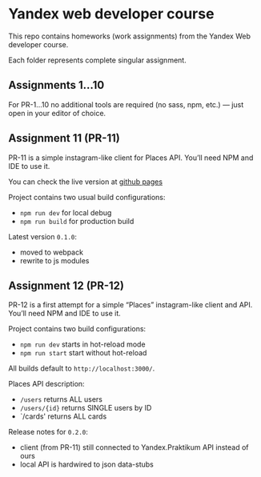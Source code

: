 # Yandex web developer course
This repo contains homeworks (work assignments) from the Yandex Web developer course.

Each folder represents complete singular assignment.


## Assignments 1…10
For PR-1…10 no additional tools are required (no sass, npm, etc.) — just open in your editor of choice.

## Assignment 11 (PR-11)
PR-11 is a simple instagram-like client for Places API. You’ll need NPM and IDE to use it.

You can check the live version at [github pages](https://piskov.github.io/yandex-web-developer/PR-11/)

Project contains two usual build configurations:
- `npm run dev` for local debug
- `npm run build` for production build

Latest version `0.1.0`:
- moved to webpack
- rewrite to js modules


## Assignment 12 (PR-12)
PR-12 is a first attempt for a simple “Places” instagram-like client and API. You’ll need NPM and IDE to use it.

Project contains two build configurations:
- `npm run dev` starts in hot-reload mode
- `npm run start` start without hot-reload

All builds default to `http://localhost:3000/`.

Places API description:
- `/users` returns ALL users
- `/users/{id}` returns SINGLE users by ID
- `/cards' returns ALL cards

Release notes for `0.2.0`:
- client (from PR-11) still connected to Yandex.Praktikum API instead of ours
- local API is hardwired to json data-stubs
